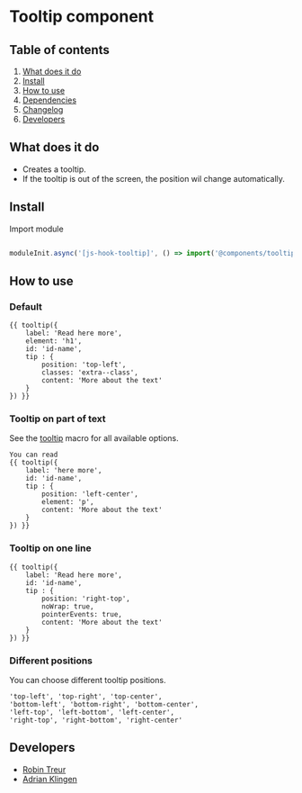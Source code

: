# Tooltip component

## Table of contents
1. [What does it do](#markdown-header-what-does-it-do)
2. [Install](#markdown-header-install)
3. [How to use](#markdown-header-how-to-use)
4. [Dependencies](#markdown-header-dependencies)
5. [Changelog](#markdown-header-changelog)
6. [Developers](#markdown-header-developers)

## What does it do
* Creates a tooltip.
* If the tooltip is out of the screen, the position wil change automatically.

## Install
Import module
```javascript

moduleInit.async('[js-hook-tooltip]', () => import('@components/tooltip'));
```

## How to use

### Default

```htmlmixed
{{ tooltip({
    label: 'Read here more',
    element: 'h1',
    id: 'id-name',
    tip : {
        position: 'top-left',
        classes: 'extra--class',
        content: 'More about the text'
    }
}) }}
```

### Tooltip on part of text
See the [tooltip](/components/tooltip/template/tooltip.html) macro for all available options.
```htmlmixed
You can read
{{ tooltip({
    label: 'here more',
    id: 'id-name',
    tip : {
        position: 'left-center',
        element: 'p',
        content: 'More about the text'
    }
}) }}
```

### Tooltip on one line

```htmlmixed
{{ tooltip({
    label: 'Read here more',
    id: 'id-name',
    tip : {
        position: 'right-top',
        noWrap: true,
        pointerEvents: true,
        content: 'More about the text'
    }
}) }}
```

### Different positions
You can choose different tooltip positions.
```htmlmixed
'top-left', 'top-right', 'top-center',
'bottom-left', 'bottom-right', 'bottom-center',
'left-top', 'left-bottom', 'left-center',
'right-top', 'right-bottom', 'right-center'
```

## Developers
* [Robin Treur](mailto:robin.treur@deptagency.com)
* [Adrian Klingen](mailto:adrian.klingen@deptagency.com)

